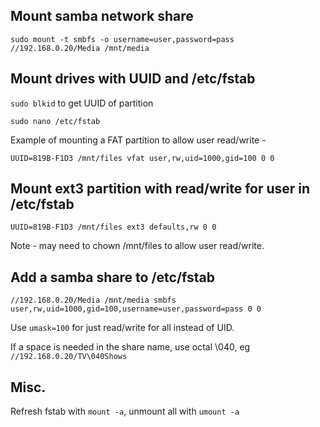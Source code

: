 ## Mount samba network share

`sudo mount -t smbfs -o username=user,password=pass //192.168.0.20/Media /mnt/media`

## Mount drives with UUID and /etc/fstab

`sudo blkid` to get UUID of partition

`sudo nano /etc/fstab`

Example of mounting a FAT partition to allow user read/write -

`UUID=819B-F1D3 /mnt/files vfat user,rw,uid=1000,gid=100 0 0`

## Mount ext3 partition with read/write for user in /etc/fstab

`UUID=819B-F1D3 /mnt/files ext3 defaults,rw 0 0`

Note - may need to chown /mnt/files to allow user read/write.

## Add a samba share to /etc/fstab

`//192.168.0.20/Media /mnt/media smbfs user,rw,uid=1000,gid=100,username=user,password=pass 0 0`

Use `umask=100` for just read/write for all instead of UID.

If a space is needed in the share name, use octal \040, eg `//192.168.0.20/TV\040Shows`

## Misc.

Refresh fstab with `mount -a`, unmount all with `umount -a`
